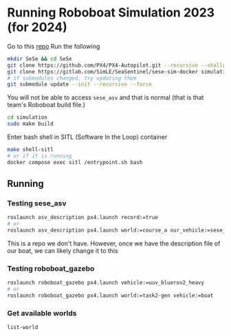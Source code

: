 # Running Roboboat Simulation 2023 (for 2024)

Go to this [repo](https://gitlab.com/SimLE/SeaSentinel/sese-sim-docker)
Run the following

```bash
mkdir SeSe && cd SeSe
git clone https://github.com/PX4/PX4-Autopilot.git --recursive --shallow-submodules
git clone https://gitlab.com/SimLE/SeaSentinel/sese-sim-docker simulation --recursive
# if submodules changed, try updating them
git submodule update --init --recursive --force
```

You will not be able to access `sese_asv` and that is normal (that is that team's Roboboat build file.)

```bash
cd simulation
sudo make build
```

Enter bash shell in SITL (Software In the Loop) container

```bash
make shell-sitl
# or if it is running
docker compose exec sitl /entrypoint.sh bash
```

## Running

### Testing sese_asv

```bash
roslaunch asv_description px4.launch record:=true
# or 
roslaunch asv_description px4.launch world:=course_a our_vehicle:=sese_asv_vision
```

This is a repo we don't have. However, once we have the description file of our boat, we can likely change it to this

### Testing roboboat_gazebo
```bash
roslaunch roboboat_gazebo px4.launch vehicle:=uuv_bluerov2_heavy
# or
roslaunch roboboat_gazebo px4.launch world:=task2-gen vehicle:=boat
```

### Get available worlds

```bash
list-world
```
